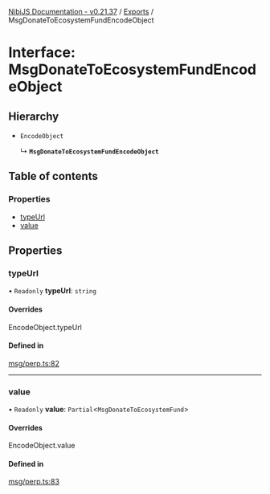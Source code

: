 [NibiJS Documentation - v0.21.37](../intro.md) / [Exports](../modules.md) / MsgDonateToEcosystemFundEncodeObject

# Interface: MsgDonateToEcosystemFundEncodeObject

## Hierarchy

- `EncodeObject`

  ↳ **`MsgDonateToEcosystemFundEncodeObject`**

## Table of contents

### Properties

- [typeUrl](MsgDonateToEcosystemFundEncodeObject.md#typeurl)
- [value](MsgDonateToEcosystemFundEncodeObject.md#value)

## Properties

### typeUrl

• `Readonly` **typeUrl**: `string`

#### Overrides

EncodeObject.typeUrl

#### Defined in

[msg/perp.ts:82](https://github.com/NibiruChain/ts-sdk/blob/6e5ea8f/packages/nibijs/src/msg/perp.ts#L82)

---

### value

• `Readonly` **value**: `Partial`<`MsgDonateToEcosystemFund`\>

#### Overrides

EncodeObject.value

#### Defined in

[msg/perp.ts:83](https://github.com/NibiruChain/ts-sdk/blob/6e5ea8f/packages/nibijs/src/msg/perp.ts#L83)
